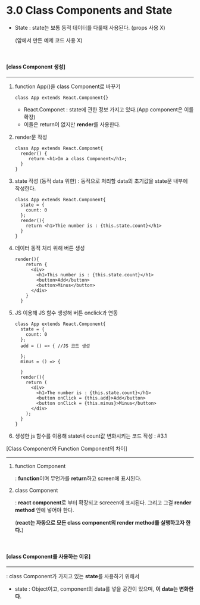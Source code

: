# 3.0 Class Components and State

- State : state는 보통 동적 데이터를 다룰때 사용된다. (props 사용 X)

  (앞에서 만든 예제 코드 사용 X)

  <br>

#### [class Component 생성]

------

1. function App()을 class Component로 바꾸기

   ```
   class App extends React.Component{}
   ```

   - React.Componet : state에 관한 정보 가지고 있다.(App component은 이를 확장)
   - 이들은 return이 없지만 **render**를 사용한다.

2. render문 작성

   ```react
   class App extends React.Componet{
     render() {
     	return <h1>Im a class Component</h1>;
     }
   }
   ```

3. state 작성 (동적 data 위한)  : 동적으로 처리할 data의 초기값을 state문 내부에 작성한다.

   ```react
   class App extends React.Component{
     state = {
       count: 0
     };
     render(){
       return <h1>Thie number is : {this.state.count}</h1>
     }
   }
   ```

4. 데이터 동적 처리 위해 버튼 생성

   ```react
   render(){
       return {
         <div>
           <h1>This number is : {this.state.count}</h1>
           <button>Add</button>
           <button>Minus</button>
         </div>
       }
     }
   ```

5. JS 이용해 JS 함수 생성해 버튼 onclick과 연동

   ```
   class App extends React.Component{
     state = {
       count: 0
     };
     add = () => { //JS 코드 생성
   
     };
     minus = () => {
   
     }
     render(){
       return (
         <div>
           <h1>The number is : {this.state.count}</h1>
           <button onClick = {this.add}>Add</button>
           <button onClick = {this.minus}>Minus</button>
         </div>
       );
     }
   }
   ```

6. 생성한 js 함수를 이용해 state내 count값 변화시키는 코드 작성 : #3.1



[Class Component와 Function Component의 차이]

------

1. function Component 

   : **function**이며 무언가를 **return**하고 screen에 표시된다.

2. class Component 

   : **react component**로 부터 확장되고 screeen에 표시된다. 그리고 그걸 **render method** 안에 넣어야 한다.

   (**react는 자동으로 모든 class component의 render method를 실행하고자 한다.**)

   <br>

#### [class Component를 사용하는 이유]

------

: class Component가 가지고 있는 **state**를 사용하기 위해서

- state : Object이고, component의 data를 넣을 공간이 있으며, **이 data는 변화한다**.



